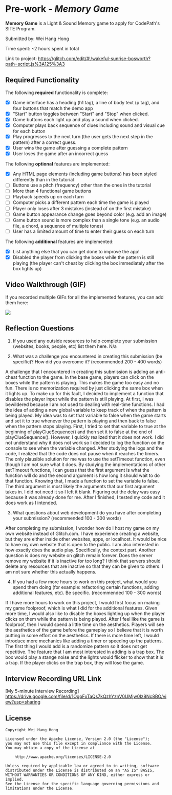 # Pre-work - *Memory Game*

**Memory Game** is a Light & Sound Memory game to apply for CodePath's SITE Program. 

Submitted by: Wei Hang Hong

Time spent: ~2 hours spent in total

Link to project: https://glitch.com/edit/#!/wakeful-sunrise-bosworth?path=script.js%3A125%3A3

## Required Functionality

The following **required** functionality is complete:

* [x] Game interface has a heading (h1 tag), a line of body text (p tag), and four buttons that match the demo app
* [x] "Start" button toggles between "Start" and "Stop" when clicked. 
* [x] Game buttons each light up and play a sound when clicked. 
* [x] Computer plays back sequence of clues including sound and visual cue for each button
* [x] Play progresses to the next turn (the user gets the next step in the pattern) after a correct guess. 
* [x] User wins the game after guessing a complete pattern
* [x] User loses the game after an incorrect guess

The following **optional** features are implemented:

* [x] Any HTML page elements (including game buttons) has been styled differently than in the tutorial
* [ ] Buttons use a pitch (frequency) other than the ones in the tutorial
* [ ] More than 4 functional game buttons
* [ ] Playback speeds up on each turn
* [ ] Computer picks a different pattern each time the game is played
* [ ] Player only loses after 3 mistakes (instead of on the first mistake)
* [ ] Game button appearance change goes beyond color (e.g. add an image)
* [ ] Game button sound is more complex than a single tone (e.g. an audio file, a chord, a sequence of multiple tones)
* [ ] User has a limited amount of time to enter their guess on each turn

The following **additional** features are implemented:

- [x] List anything else that you can get done to improve the app!
- [x] Disabled the player from clicking the boxes while the pattern is still playing (the player can't cheat by clicking the box immediately after the box lights up)

## Video Walkthrough (GIF)

If you recorded multiple GIFs for all the implemented features, you can add them here:

![](http://g.recordit.co/JBCN7PI2pX.gif)

## Reflection Questions
1. If you used any outside resources to help complete your submission (websites, books, people, etc) list them here. 
N/a

2. What was a challenge you encountered in creating this submission (be specific)? How did you overcome it? (recommended 200 - 400 words) 

A challenge that I encountered in creating this submission is adding an anti-cheat function to the game. In the base game, players can click on the boxes while the pattern is playing. This makes the game too easy and no fun. There is no memorization required by just clicking the same box when it lights up. To make up for this fault, I decided to implement a function that disables the player input while the pattern is still playing. At first, I was bewildered because I am not used to dealing with real-time functions. I had the idea of adding a new global variable to keep track of when the pattern is being played. My idea was to set that variable to false when the game starts and set it to true whenever the pattern is playing and then back to false when the pattern stops playing. First, I tried to set that variable to true at the beginning of playClueSequence() and then set it to false at the end of playClueSequence(). However, I quickly realized that it does not work. I did not understand why it does not work so I decided to log the function on the console to see when the variable changed. After studying the logs and the code, I realized that the code does not pause when it reaches the timers. The only plausible solution for me was to use the setTimeout function, even though I am not sure what it does. By studying the implementations of other setTimeout functions, I can guess that the first argument is what the function will do and the second argument is how long it should wait to do that function. Knowing that, I made a function to set the variable to false. The third argument is most likely the arguments that our first argument takes in. I did not need it so I left it blank. Figuring out the delay was easy because it was already done for me. After I finished, I tested my code and it does work as I intended.

3. What questions about web development do you have after completing your submission? (recommended 100 - 300 words) 

After completing my submission, I wonder how do I host my game on my own website instead of Glitch.com. I have experience creating a website, but they are either inside other websites, apps, or localhost. It would be nice to have my own website that is open to the public. I am also interested in how exactly does the audio play. Specifically, the context part. Another question is does my website on glitch remain forever. Does the server remove my website if it is inactive for too long? I think that servers should delete any resources that are inactive so that they can be given to others. I am not sure whether this actually happens. 

4. If you had a few more hours to work on this project, what would you spend them doing (for example: refactoring certain functions, adding additional features, etc). Be specific. (recommended 100 - 300 words) 

If I have more hours to work on this project, I would first focus on making my game foolproof, which is what I did for the additional features. Given more time, I would also like to disable the boxes lighting up when the player clicks on them while the pattern is being played. After I feel like the game is foolproof, then I would spend a little time on the aesthetics. Players will see the aesthetics of the game before the gameplay so I believe that it is worth putting in some effort on the aesthetics. If there is more time left, I would introduce more mechanics like adding a timer or speeding up the patterns. The first thing I would add is a randomize pattern so it does not get repetitive. The feature that I am most interested in adding is a trap box. The box would play a stange noise and the lights would flicker to show that it is a trap. If the player clicks on the trap box, they will lose the game. 


## Interview Recording URL Link

[My 5-minute Interview Recording] https://drive.google.com/file/d/1OgoFxTaQs7kQzhYznV0UMjw0Iz8Nc8BO/view?usp=sharing


## License

    Copyright Wei Hang Hong

    Licensed under the Apache License, Version 2.0 (the "License");
    you may not use this file except in compliance with the License.
    You may obtain a copy of the License at

        http://www.apache.org/licenses/LICENSE-2.0

    Unless required by applicable law or agreed to in writing, software
    distributed under the License is distributed on an "AS IS" BASIS,
    WITHOUT WARRANTIES OR CONDITIONS OF ANY KIND, either express or implied.
    See the License for the specific language governing permissions and
    limitations under the License.

